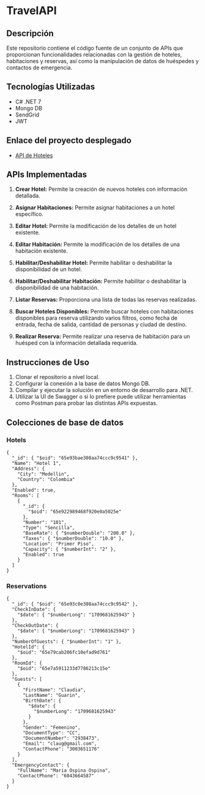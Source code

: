 # TravelAPI

## Descripción

Este repositorio contiene el código fuente de un conjunto de APIs que proporcionan funcionalidades relacionadas con la gestión de hoteles, habitaciones y reservas, así como la manipulación de datos de huéspedes y contactos de emergencia.

## Tecnologías Utilizadas

- C# .NET 7
- Mongo DB
- SendGrid
- JWT

## Enlace del proyecto desplegado

- [API de Hoteles](http://www.cgtravelapi.somee.com/swagger/index.html)

## APIs Implementadas

1. **Crear Hotel:** Permite la creación de nuevos hoteles con información detallada.

2. **Asignar Habitaciones:** Permite asignar habitaciones a un hotel específico.

3. **Editar Hotel:** Permite la modificación de los detalles de un hotel existente.

4. **Editar Habitación:** Permite la modificación de los detalles de una habitación existente.

5. **Habilitar/Deshabilitar Hotel:** Permite habilitar o deshabilitar la disponibilidad de un hotel.

6. **Habilitar/Deshabilitar Habitación:** Permite habilitar o deshabilitar la disponibilidad de una habitación.

7. **Listar Reservas:** Proporciona una lista de todas las reservas realizadas.

8. **Buscar Hoteles Disponibles:** Permite buscar hoteles con habitaciones disponibles para reserva utilizando varios filtros, como fecha de entrada, fecha de salida, cantidad de personas y ciudad de destino.

9. **Realizar Reserva:** Permite realizar una reserva de habitación para un huésped con la información detallada requerida.

## Instrucciones de Uso

1. Clonar el repositorio a nivel local.
2. Configurar la conexión a la base de datos Mongo DB.
3. Compilar y ejecutar la solución en un entorno de desarrollo para .NET.
4. Utilizar la UI de Swagger o si lo prefiere puede utilizar herramientas como Postman para probar las distintas APIs expuestas.

## Colecciones de base de datos

### Hotels

```Mongo DB
{
  "_id": { "$oid": "65e93bae308aa74ccc9c9541" },
  "Name": "Hotel 1",
  "Address": {
    "City": "Medellin",
    "Country": "Colombia"
  },
  "Enabled": true,
  "Rooms": [
    {
      "_id": {
        "$oid": "65e922989468f920e0a5025e"
      },
      "Number": "101",
      "Type": "Sencilla",
      "BaseRate": { "$numberDouble": "200.0" },
      "Taxes": { "$numberDouble": "10.0" },
      "Location": "Primer Piso",
      "Capacity": { "$numberInt": "2" },
      "Enabled": true
    }
  ]
}
```

### Reservations

```Mongo DB
{
  "_id": { "$oid": "65e93c0e308aa74ccc9c9542" },
  "CheckInDate": {
    "$date": { "$numberLong": "1709681625943" }
  },
  "CheckOutDate": {
    "$date": { "$numberLong": "1709681625943" }
  },
  "NumberOfGuests": { "$numberInt": "1" },
  "HotelId": {
    "$oid": "65e79cab206fc10efad9d761"
  },
  "RoomId": {
    "$oid": "65e7a5911233d7786213c15e"
  },
  "Guests": [
    {
      "FirstName": "Claudia",
      "LastName": "Guarin",
      "BirthDate": {
        "$date": {
          "$numberLong": "1709681625943"
        }
      },
      "Gender": "Femenino",
      "DocumentType": "CC",
      "DocumentNumber": "2938473",
      "Email": "claug@gmail.com",
      "ContactPhone": "3003651176"
    }
  ],
  "EmergencyContact": {
    "FullName": "Maria Ospina Ospina",
    "ContactPhone": "6043664587"
  }
}
```
